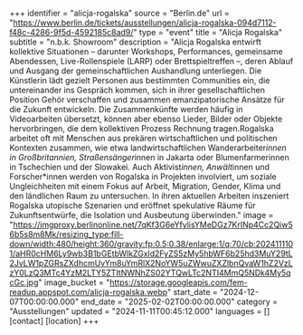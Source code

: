 +++
identifier = "alicja-rogalska"
source = "Berlin.de"
url = "https://www.berlin.de/tickets/ausstellungen/alicja-rogalska-094d7112-f48c-4286-9f5d-4592185c8ad9/"
type = "event"
title = "Alicja Rogalska"
subtitle = "n.b.k. Showroom"
description = "Alicja Rogalska entwirft kollektive Situationen – darunter Workshops, Performances, gemeinsame Abendessen, Live-Rollenspiele (LARP) oder Brettspieltreffen –, deren Ablauf und Ausgang der gemeinschaftlichen Aushandlung unterliegen. Die Künstlerin lädt gezielt Personen aus bestimmten Communities ein, die untereinander ins Gespräch kommen, sich in ihrer gesellschaftlichen Position Gehör verschaffen und zusammen emanzipatorische Ansätze für die Zukunft entwickeln. Die Zusammenkünfte werden häufig in Videoarbeiten übersetzt, können aber ebenso Lieder, Bilder oder Objekte hervorbringen, die dem kollektiven Prozess Rechnung tragen.Rogalska arbeitet oft mit Menschen aus prekären wirtschaftlichen und politischen Kontexten zusammen, wie etwa landwirtschaftlichen Wanderarbeiter*innen in Großbritannien, Straßensänger*innen in Jakarta oder Blumenfarmerinnen in Tschechien und der Slowakei. Auch Aktivist*innen, Anwält*innen und Forscher*innen werden von Rogalska in Projekten involviert, um soziale Ungleichheiten mit einem Fokus auf Arbeit, Migration, Gender, Klima und den ländlichen Raum zu untersuchen. In ihren aktuellen Arbeiten inszeniert Rogalska utopische Szenarien und eröffnet spekulative Räume für Zukunftsentwürfe, die Isolation und Ausbeutung überwinden."
image = "https://imgproxy.berlinonline.net/7qKf3G6eYfylisYMeDGz7KrINp4Cc2Qiw56b5s8m8Mk/resizing_type:fill-down/width:480/height:360/gravity:fp:0.5:0.38/enlarge:1/q:70/cb:2024111101/aHR0cHM6Ly9wb3B1bGEtbWlkZGxld2FyZS5zMy5hbWF6b25hd3MuY29tL2JvLW1pZGRsZXdhcmUvYm8uYmRlX2NoYW5uZWwuZXZlbnQvaW1hZ2VzLzY0LzQ3MTc4YzM2LTY5ZTItNWNhZS02YTQwLTc2NTI4MmQ5NDk4My5qcGc.jpg"
image_bucket = "https://storage.googleapis.com/fem-readup.appspot.com/alicja-rogalska.webp"
start_date = "2024-12-07T00:00:00.000"
end_date = "2025-02-02T00:00:00.000"
category = "Ausstellungen"
updated = "2024-11-11T00:45:12.000"
languages = []
[contact]
[location]
+++